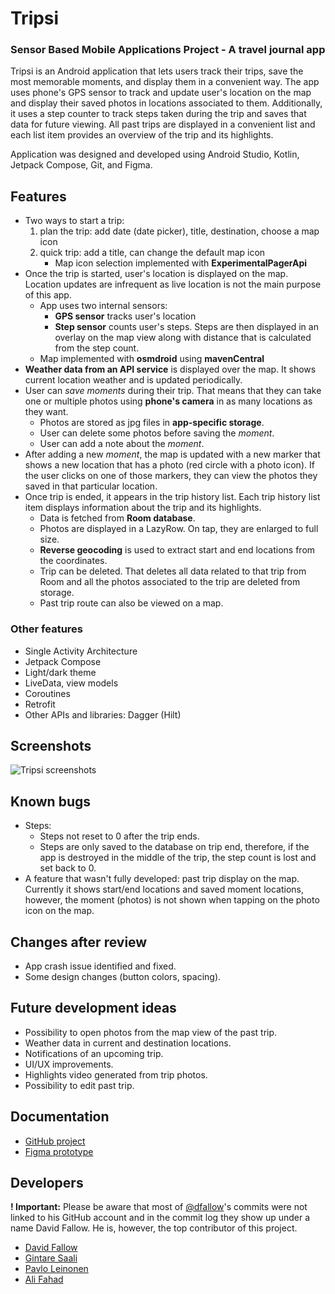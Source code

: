 # Tripsi
### Sensor Based Mobile Applications Project - A travel journal app

Tripsi is an Android application that lets users track their trips, save the most memorable moments, and display them in a convenient way. The app uses phone's GPS sensor to track and update user's location on the map and display their saved photos in locations associated to them. Additionally, it uses a step counter to track steps taken during the trip and saves that data for future viewing. All past trips are displayed in a convenient list and each list item provides an overview of the trip and its highlights.

Application was designed and developed using Android Studio, Kotlin, Jetpack Compose, Git, and Figma.

## Features
- Two ways to start a trip:
	1. plan the trip: add date (date picker), title, destination, choose a map icon
	2. quick trip: add a title, can change the default map icon 
		- Map icon selection implemented with **ExperimentalPagerApi**
- Once the trip is started, user's location is displayed on the map. Location updates are infrequent as live location is not the main purpose of this app.
	- App uses two internal sensors:
		- **GPS sensor** tracks user's location
		- **Step sensor** counts user's steps. Steps are then displayed in an overlay on the map view along with distance that is calculated from the step count.
	- Map implemented with **osmdroid** using **mavenCentral**
- **Weather data from an API service** is displayed over the map. It shows current location weather and is updated periodically.
- User can *save moments* during their trip. That means that they can take one or multiple photos using **phone's camera** in as many locations as they want.
	- Photos are stored as jpg files in **app-specific storage**.
	- User can delete some photos before saving the *moment*. 
	- User can add a note about the *moment*.
- After adding a new *moment*, the map is updated with a new marker that shows a new location that has a photo (red circle with a photo icon). If the user clicks on one of those markers, they can view the photos they saved in that particular location.
- Once trip is ended, it appears in the trip history list. Each trip history list item displays information about the trip and its highlights. 
	- Data is fetched from **Room database**.
	- Photos are displayed in a LazyRow. On tap, they are enlarged to full size.
	- **Reverse geocoding** is used to extract start and end locations from the coordinates.
	- Trip can be deleted. That deletes all data related to that trip from Room and all the photos associated to the trip are deleted from storage.
	- Past trip route can also be viewed on a map.
### Other features
- Single Activity Architecture
- Jetpack Compose 
- Light/dark theme
- LiveData, view models
- Coroutines
- Retrofit
- Other APIs and libraries: Dagger (Hilt)

## Screenshots
![Tripsi screenshots](https://users.metropolia.fi/~gintares/Tripsi/Tripsi-screenshots2.png)
## Known bugs
- Steps:
	- Steps not reset to 0 after the trip ends.
	- Steps are only saved to the database on trip end, therefore, if the app is destroyed in the middle of the trip, the step count is lost and set back to 0. 
- A feature that wasn't fully developed: past trip display on the map. Currently it shows start/end locations and saved moment locations, however, the moment (photos) is not shown when tapping on the photo icon on the map.

## Changes after review
- App crash issue identified and fixed.
- Some design changes (button colors, spacing).

## Future development ideas
- Possibility to open photos from the map view of the past trip.
- Weather data in current and destination locations.
- Notifications of an upcoming trip.
- UI/UX improvements.
- Highlights video generated from trip photos.
- Possibility to edit past trip.

## Documentation
- [GitHub project](https://github.com/users/dfallow/projects/1/views/1)
- [Figma prototype](https://www.figma.com/proto/8K4Bb49e78E6CJldCCdtuH/Prototype?node-id=14%3A9&scaling=scale-down&page-id=0%3A1&starting-point-node-id=14%3A9)

## Developers
**! Important:** Please be aware that most of [@dfallow](https://github.com/dfallow)'s  commits were not linked to his GitHub account and in the commit log they show up under a name David Fallow. He is, however, the top contributor of this project.
- [David Fallow](https://github.com/dfallow)
- [Gintare Saali](https://github.com/gintaresaali)
- [Pavlo Leinonen](https://github.com/leinonenko)
- [Ali Fahad](https://github.com/Ali-k-fahad)
